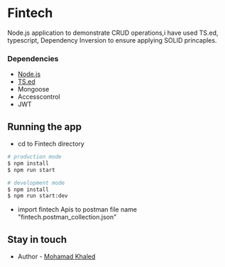 # Fintech
Node.js application to demonstrate CRUD operations,i have used TS.ed, typescript, Dependency Inversion to ensure applying SOLID princaples.

### Dependencies  
-   [Node.js](https://nodejs.org/en/)
-    [TS.ed](https://github.com/tsedio/tsed)
- Mongoose
- Accesscontrol
- JWT

## Running the app
- cd to Fintech directory

```bash
# production mode
$ npm install
$ npm run start
```

```bash
# development mode
$ npm install
$ npm run start:dev
```
- import fintech Apis to postman file name "fintech.postman_collection.json"

## Stay in touch
- Author - [Mohamad Khaled](https://www.linkedin.com/in/engmokhaled/)
